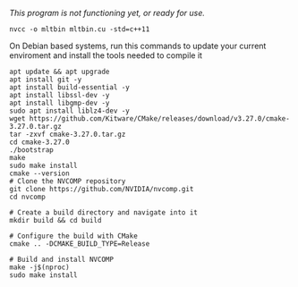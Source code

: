 *This program is not functioning yet, or ready for use.*
```
nvcc -o mltbin mltbin.cu -std=c++11
```
On Debian based systems, run this commands to update your current enviroment
and install the tools needed to compile it 

```
apt update && apt upgrade
apt install git -y
apt install build-essential -y
apt install libssl-dev -y
apt install libgmp-dev -y
sudo apt install liblz4-dev -y
wget https://github.com/Kitware/CMake/releases/download/v3.27.0/cmake-3.27.0.tar.gz
tar -zxvf cmake-3.27.0.tar.gz
cd cmake-3.27.0
./bootstrap
make
sudo make install
cmake --version
# Clone the NVCOMP repository
git clone https://github.com/NVIDIA/nvcomp.git
cd nvcomp

# Create a build directory and navigate into it
mkdir build && cd build

# Configure the build with CMake
cmake .. -DCMAKE_BUILD_TYPE=Release

# Build and install NVCOMP
make -j$(nproc)
sudo make install

```
